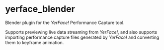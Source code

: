 # yerface_blender
Blender plugin for the _YerFace!_ Performance Capture tool.

Supports previewing live data streaming from _YerFace!_, and also supports importing performance capture files generated by _YerFace!_ and converting them to keyframe animation.
